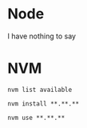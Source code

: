 # Node

I have nothing to say

# NVM

```nvm list available```

```nvm install **.**.**```

```nvm use **.**.**```


